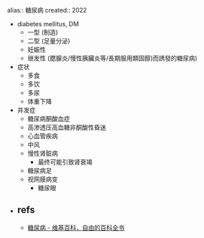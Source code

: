 alias:: 糖尿病
created:: 2022

- diabetes mellitus, DM
  - 一型 (制造)
  - 二型 (足量分泌)
  - 妊娠性
  - 继发性 (腮腺炎/慢性胰臟炎等/長期服用類固醇)而誘發的糖尿病)
- 症状
  - 多食
  - 多饮
  - 多尿
  - 体重下降
- 并发症
  - 糖尿病酮酸血症
  - 高渗透压高血糖非酮酸性昏迷
  - 心血管疾病
  - 中风
  - 慢性肾脏病
    - 最终可能引致肾衰竭
  - 糖尿病足
  - 视网膜病变
    - 糖尿眼
- ## refs
  - [糖尿病 - 维基百科，自由的百科全书](https://zh.wikipedia.org/zh-sg/%E7%B3%96%E5%B0%BF%E7%97%85)